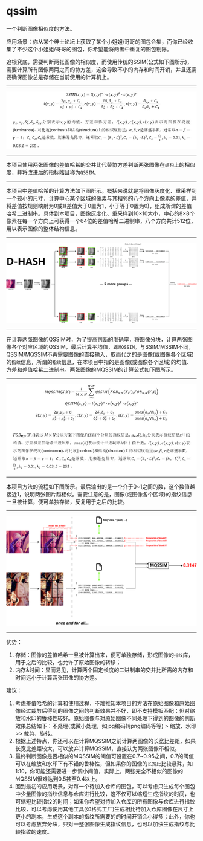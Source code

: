 # qssim
一个判断图像相似度的方法。

应用场景：你从某个绅士论坛上获取了某个小姐姐/哥哥的图包合集，而你已经收集了不少这个小姐姐/哥哥的图包，你希望能将两者中重复的图包剔除。

追根究底，需要判断两张图像的相似度，而使用传统的SSIM(公式如下图所示)，需要计算所有图像两两之间的协方差，这会导致不小的内存和时间开销，并且还需要确保图像总是存储在当前使用的计算机上。

***
![formula_ssim](https://github.com/wujf98/qssim/raw/master/docs/formula_ssim.jpg)

***
本项目使用两张图像的差值哈希的交并比代替协方差判断两张图像在`结构`上的相似度，并将改进后的指标姑且称为`QSSIM`。

***
本项目中差值哈希的计算方法如下图所示。概括来说就是将图像灰度化、重采样到一个较小的尺寸，计算中心某个区域的像素与其相邻的八个方向上像素的差值，并将差值按规则映射为0或1(差值大于0置为1，小于等于0置为0)，组成所谓的差值哈希二进制串。具体到本项目，图像灰度化、重采样到10×10大小，中心的8×8个像素在每一个方向上可获得一个64位的差值哈希二进制串，八个方向共计512位，用以表示图像的整体结构信息。

***
![d_hash](https://github.com/wujf98/qssim/raw/master/docs/d_hash.jpg)

***
在计算两张图像的QSSIM时，为了提高判断的准确率，将图像分块，计算两张图像各个对应区域的QSSIM，最后计算平均值，即`MQSSIM`。与SSIM/MSSIM不同，QSSIM/MQSSIM不再需要图像的直接输入，取而代之的是图像(或图像各个区域)的`指纹`信息，所谓的`指纹`信息，在本项目中指的是图像(或图像各个区域)的均值、方差和差值哈希二进制串。两张图像的MQSSIM的计算公式如下图所示。

***
![formula_mqssim](https://github.com/wujf98/qssim/raw/master/docs/formula_mqssim.jpg)

***
本项目方法的流程如下图所示。最后输出的是一个介于0~1之间的数，这个数值越接近1，说明两张图片越相似。需要注意的是，图像(或图像各个区域)的指纹信息一旦被计算，便可单独存储，反复用于之后的比较。

***
![procedure](https://github.com/wujf98/qssim/raw/master/docs/procedure.jpg)

***
优势：
1. 存储：图像的差值哈希一旦被计算出来，便可单独存储，形成图像的`指纹`库，用于之后的比较，也允许了原始图像的转移；
2. 内存&时间：显而易见，计算两个固定长度的二进制串的交并比所需的内存和时间远小于计算两张图像的协方差。

建议：
1. 考虑差值哈希的计算和使用过程，不难推知本项目的方法在原始图像和原始图像经过裁剪后得到的图像之间的判断效果并不好，即不支持模板匹配；但对缩放和水印的鲁棒性较好。原始图像与对原始图像不同处理下得到的图像的判断效果总结如下：不处理(或微小处理，如jpg编码转png编码等等) > 缩放、水印 >> 裁剪、旋转。
2. 根据上述特点，你还可以在计算MQSSIM之前计算两图像的长宽比差距，如果长宽比差距较大，可以放弃计算MQSSIM，直接认为两张图像不相似。
3. 最终判断图像是否相似的MQSSIM的阈值可设置在0.7~0.95之间，0.7的阈值可以在缩放和水印下有不错的鲁棒性，但如果你的图像的`长宽比`比较悬殊，如1:10，你可能还需要进一步调小阈值，实际上，两张完全不相似的图像的MQSSIM很难达到0.5甚至0.4以上。
4. 回到最初的应用场景，对每一个待加入仓库的图包，可以考虑只生成每个图包中少量图像的指纹信息与仓库进行比较，这不仅可以缩短生成指纹的时间，也可缩短比较指纹的时间；如果你希望对待加入仓库的所有图像与仓库进行指纹比较，可以考虑使用其他工具(如格式工厂)生成相比待加入仓库图像在尺寸上更小的副本，生成这个副本的指纹所需要的的时间开销会小得多；此外，你也可以考虑放弃分块，只对一整张图像生成指纹信息，也可以加快生成指纹与比较指纹的速度。
